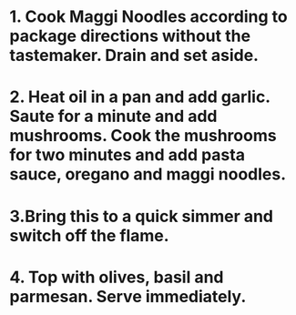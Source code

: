 # 1. Cook Maggi Noodles according to package directions without the tastemaker. Drain and set aside.
# 2. Heat oil in a pan and add garlic. Saute for a minute and add mushrooms. Cook the mushrooms for two minutes and add pasta sauce, oregano and maggi noodles.
# 3.Bring this to a quick simmer and switch off the flame.
# 4. Top with olives, basil and parmesan. Serve immediately.